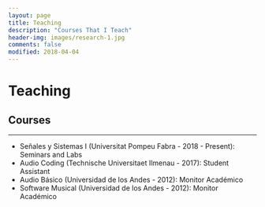 ```yaml
---
layout: page
title: Teaching
description: "Courses That I Teach"
header-img: images/research-1.jpg
comments: false
modified: 2018-04-04
---
```


# Teaching

## Courses
-----

* Señales y Sistemas I (Universitat Pompeu Fabra - 2018 - Present): Seminars and Labs
* Audio Coding (Technische Universitaet Ilmenau - 2017): Student Assistant
* Audio Básico (Universidad de los Andes - 2012): Monitor Académico
* Software Musical (Universidad de los Andes - 2012): Monitor Académico
